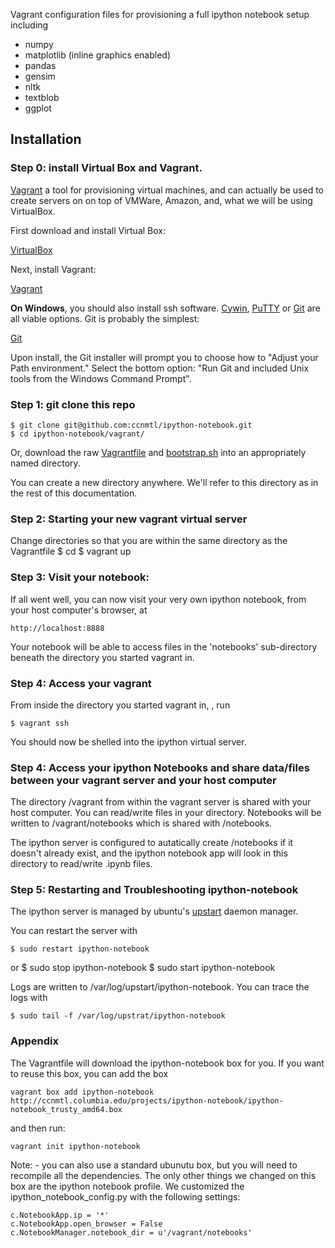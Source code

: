 Vagrant configuration files for provisioning a full ipython notebook setup including

* numpy
* matplotlib (inline graphics enabled)
* pandas
* gensim
* nltk
* textblob
* ggplot

## Installation

### Step 0: install Virtual Box and Vagrant.
[Vagrant](http://docs.vagrantup.com/v2/getting-started/index.html) a tool for provisioning virtual machines, and can actually be used to create servers on on top of VMWare, Amazon, and, what we will be using VirtualBox.

First download and install Virtual Box:

[VirtualBox](http://www.virtualbox.org/)

Next, install Vagrant:

[Vagrant](http://www.vagrantup.com/)

**On Windows**, you should also install ssh software. [Cywin](https://www.cygwin.com/), [PuTTY](http://www.putty.org/) or [Git](http://git-scm.com/download/win) are all viable options.  Git is probably the simplest:

[Git](http://git-scm.com/download/win)

Upon install, the Git installer will prompt you to choose how to "Adjust your Path environment." Select the bottom option: "Run Git and included Unix tools from the Windows Command Prompt". 

### Step 1: git clone this repo

    $ git clone git@github.com:ccnmtl/ipython-notebook.git
    $ cd ipython-notebook/vagrant/

Or, download the raw [Vagrantfile](https://raw.githubusercontent.com/ccnmtl/ipython-notebook/master/Vagrant/Vagrantfile) and [bootstrap.sh](https://raw.githubusercontent.com/ccnmtl/ipython-notebook/master/Vagrant/bootstrap.sh) into an appropriately named directory.  

You can create a new directory anywhere. We'll refer to this directory as <MY VAGRANT HOME> in the rest of this documentation.

### Step 2: Starting your new vagrant virtual server

Change directories so that you are within the same directory as the Vagrantfile
    $ cd <MY VAGRANT HOME>
    $ vagrant up

### Step 3: Visit your notebook:

If all went well, you can now visit your very own ipython notebook, from your host computer's browser, at 

    http://localhost:8888 

Your notebook will be able to access files in the 'notebooks' sub-directory beneath the directory you started vagrant in.

### Step 4: Access your vagrant

From inside the directory you started vagrant in, <MY VAGRANT HOME>, run

    $ vagrant ssh
    
You should now be shelled into the ipython virtual server. 

### Step 4: Access your ipython Notebooks and share data/files between your vagrant server and your host computer

The directory /vagrant from within the vagrant server is shared with your host computer. You can read/write files in your <MY VAGRANT FILE> directory. Notebooks will be written to /vagrant/notebooks which is shared with <MY VAGRANT HOME>/notebooks.

The ipython server is configured to autatically create <MY VAGRANT HOME>/notebooks if it doesn't already exist, and the ipython notebook app will look in this directory to read/write .ipynb files. 

### Step 5: Restarting and Troubleshooting ipython-notebook

The ipython server is managed by ubuntu's [upstart](http://upstart.ubuntu.com/) daemon manager.

You can restart the server with

    $ sudo restart ipython-notebook

or
    $ sudo stop ipython-notebook
    $ sudo start ipython-notebook
    
Logs are written to /var/log/upstart/ipython-notebook. You can trace the logs with 

    $ sudo tail -f /var/log/upstrat/ipython-notebook

### Appendix
The Vagrantfile will download the ipython-notebook box for you.  If you want to reuse this box, you can add the box
 
    vagrant box add ipython-notebook http://ccnmtl.columbia.edu/projects/ipython-notebook/ipython-notebook_trusty_amd64.box
 
and then run:

    vagrant init ipython-notebook
    
Note: - you can also use a standard ubunutu box, but you will need to recompile all the dependencies. The only other things we changed on this box are the ipython notebook profile. We customized the ipython_notebook_config.py with the following settings:

    c.NotebookApp.ip = '*'
    c.NotebookApp.open_browser = False
    c.NotebookManager.notebook_dir = u'/vagrant/notebooks'


